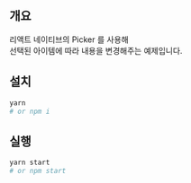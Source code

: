 ## 개요
리액트 네이티브의 Picker 를 사용해  
선택된 아이템에 따라 내용을 변경해주는 예제입니다.

## 설치

```bash
yarn
# or npm i
```

## 실행

```bash
yarn start
# or npm start
```